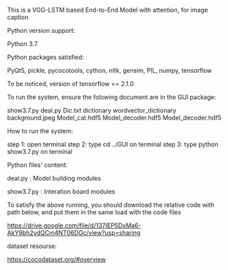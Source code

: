 This is a VGG-LSTM based End-to-End Model with attention, for image caption

Python version support: 

Python 3.7


Python packages satisfied:

PyQt5, pickle, pycocotools, cython, nltk, gensim, PIL, numpy, tensorflow


To be noticed, version of tensorflow == 2.1.0


To run the system, ensure the folowing document are in the GUI package:

show3.7.py 
deal.py
Dic.txt
dictionary 
wordvector_dictionary 
background.jpeg 
Model_cat.hdf5 
Model_decoder.hdf5 
Model_decoder.hdf5 


How to run the system:

step 1: open terminal
step 2: type cd ../GUI on terminal
step 3: type python show3.7.py on terminal


Python files' content:

deal.py : Model building modules

show3.7.py :  Interation board modules

To satisfy the above running, you should download the relative code with path below, and put them in the same load with the code files

https://drive.google.com/file/d/137IEP5DxMa6-AkY9bh2ydQCm4NT06DGc/view?usp=sharing

dataset resourse:

https://cocodataset.org/#overview
